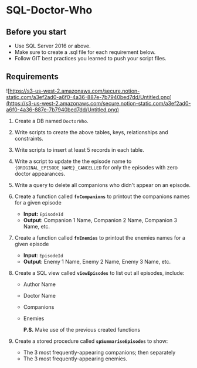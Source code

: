 # SQL-Doctor-Who

## **Before you start**

- Use SQL Server 2016 or above.
- Make sure to create a .sql file for each requirement below.
- Follow GIT best practices you learned to push your script files.

## Requirements

![https://s3-us-west-2.amazonaws.com/secure.notion-static.com/a3ef2ad0-a6f0-4a36-887e-7b7940bed7dd/Untitled.png](https://s3-us-west-2.amazonaws.com/secure.notion-static.com/a3ef2ad0-a6f0-4a36-887e-7b7940bed7dd/Untitled.png)

1. Create a DB named `DoctorWho`.
2. Write scripts to create the above tables, keys, relationships and constraints.
3. Write scripts to insert at least 5 records in each table.
4. Write a script to update the the episode name to `{ORIGINAL_EPISODE_NAME}_CANCELLED` for only the episodes with zero doctor appearances.
5. Write a query to delete all companions who didn't appear on an episode.
6. Create a function called **`fnCompanions`** to printout the companions names for a given episode
    - **Input:** `EpisodeId`
    - **Output**: Companion 1 Name, Companion 2 Name, Companion 3 Name, etc.
7. Create a function called **`fnEnemies`** to printout the enemies names for a given episode
    - **Input**: `EpisodeId`
    - **Output**: Enemy 1 Name, Enemy 2 Name, Enemy 3 Name, etc.
8. Create a SQL view called **`viewEpisodes`** to list out all episodes, include:
    - Author Name
    - Doctor Name
    - Companions
    - Enemies
        
        **P.S.** Make use of the previous created functions
        
9. Create a stored procedure called **`spSummariseEpisodes`** to show:
    - The 3 most frequently-appearing companions; then separately
    - The 3 most frequently-appearing enemies.
